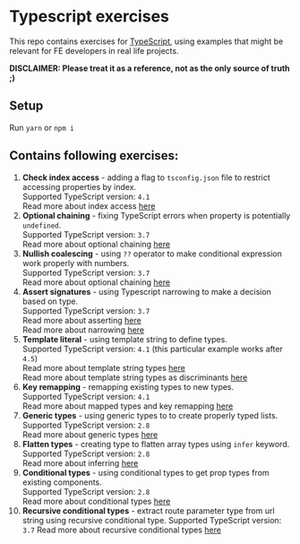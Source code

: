# Typescript exercises

This repo contains exercises for [TypeScript](https://www.typescriptlang.org/), using examples that might be relevant for FE developers in real life projects.

**DISCLAIMER: Please treat it as a reference, not as the only source of truth ;)** 

## Setup  
Run `yarn` or `npm i`

## Contains following exercises:
1. **Check index access** - adding a flag to `tsconfig.json` file to restrict accessing properties by index.  
Supported TypeScript version: `4.1`  
Read more about index access [here](https://www.typescriptlang.org/docs/handbook/2/indexed-access-types.html#handbook-content)  
2. **Optional chaining** - fixing TypeScript errors when property is potentially `undefined`.  
Supported TypeScript version: `3.7`  
Read more about optional chaining [here](https://www.typescriptlang.org/docs/handbook/release-notes/typescript-3-7.html#optional-chaining)  
3. **Nullish coalescing** - using `??` operator to make conditional expression work properly with numbers.  
Supported TypeScript version: `3.7`  
Read more about optional chaining [here](https://www.typescriptlang.org/docs/handbook/release-notes/typescript-3-7.html#nullish-coalescing)  
4. **Assert signatures** - using Typescript narrowing to make a decision based on type.  
Supported TypeScript version: `3.7`  
Read more about asserting [here](https://www.typescriptlang.org/docs/handbook/release-notes/typescript-3-7.html#assertion-functions)  
Read more about narrowing [here](https://www.typescriptlang.org/docs/handbook/2/narrowing.html#handbook-content)  
5. **Template literal** - using template string to define types.  
Supported TypeScript version: `4.1` (this particular example works after `4.5`)  
Read more about template string types [here](https://www.typescriptlang.org/docs/handbook/2/template-literal-types.html#handbook-content)  
Read more about template string types as discriminants [here](https://devblogs.microsoft.com/typescript/announcing-typescript-4-5/#template-string-discriminants) 
6. **Key remapping** - remapping existing types to new types.  
Supported TypeScript version: `4.1`  
Read more about mapped types and key remapping [here](https://www.typescriptlang.org/docs/handbook/2/mapped-types.html)  
7. **Generic types** - using generic types to to create properly typed lists.  
Supported TypeScript version: `2.8`  
Read more about generic types [here](https://www.typescriptlang.org/docs/handbook/2/generics.html#handbook-content)  
8. **Flatten types** - creating type to flatten array types using `infer` keyword.  
Supported TypeScript version: `2.8`  
Read more about inferring [here](https://www.typescriptlang.org/docs/handbook/2/conditional-types.html#inferring-within-conditional-types)  
9. **Conditional types** - using conditional types to get prop types from existing components.  
Supported TypeScript version: `2.8`  
Read more about conditional types [here](https://www.typescriptlang.org/docs/handbook/2/conditional-types.html#handbook-content)  
10. **Recursive conditional types** - extract route parameter type from url string using recursive conditional type.
Supported TypeScript version: `3.7`
Read more about recursive conditional types [here](https://www.typescriptlang.org/docs/handbook/release-notes/typescript-3-7.html#more-recursive-type-aliases)
